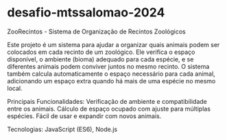 # desafio-mtssalomao-2024
ZooRecintos - Sistema de Organização de Recintos Zoológicos

Este projeto é um sistema para ajudar a organizar quais animais podem ser colocados em cada recinto de um zoológico. Ele verifica o espaço disponível, o ambiente (bioma) adequado para cada espécie, e se diferentes animais podem conviver juntos no mesmo recinto. O sistema também calcula automaticamente o espaço necessário para cada animal, adicionando um espaço extra quando há mais de uma espécie no mesmo local.

Principais Funcionalidades:
Verificação de ambiente e compatibilidade entre os animais.
Cálculo de espaço ocupado com ajuste para múltiplas espécies.
Fácil de usar e expandir com novos animais.

Tecnologias: JavaScript (ES6), Node.js
